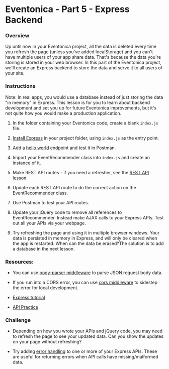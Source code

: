 # Eventonica - Part 5 - Express Backend

### Overview

Up until now in your Eventonica project, all the data is deleted every time you refresh the page (unless you've added localStorage) and you can't have multiple users of your app share data. That's because the data you're storing is stored in your web browser. In this part of the Eventonica project, we'll create an Express backend to store the data and serve it to all users of your site.

### Instructions

Note: In real apps, you would use a database instead of just storing the data "in memory" in Express. This lesson is for you to learn about backend development and set you up for future Eventonica improvements, but it's not quite how you would make a production application.

1. In the folder containing your Eventonica code, create a blank `index.js` file.

1. [Install Express](https://expressjs.com/en/starter/installing.html) in your project folder, using `index.js` as the entry point.

1. Add a [hello world](https://expressjs.com/en/starter/hello-world.html) endpoint and test it in Postman.

1. Import your EventRecommender class into `index.js` and create an instance of it.

1. Make REST API routes - if you need a refresher, see the [REST API lesson](/api/REST-API.md).

1. Update each REST API route to do the correct action on the EventRecommender class.

1. Use Postman to test your API routes.

1. Update your jQuery code to remove all references to EventRecommender. Instead make AJAX calls to your Express APIs. Test out all your APIs via your webpage.

1. Try refreshing the page and using it in multiple browser windows. Your data is persisted in memory in Express, and will only be cleared when the app is restarted. When can the data be erased?The solution is to add a database in the next lesson.

### Resources:

- You can use [body-parser middleware](https://expressjs.com/en/5x/api.html#req.body) to parse JSON request body data.

- If you run into a CORS error, you can use [cors middleware](https://expressjs.com/en/resources/middleware/cors.html) to sidestep the error for local development.

- [Express tutorial](../../express-js/express.md)

- [API Practice](../../api/http-request-practice.md)

### Challenge

- Depending on how you wrote your APIs and jQuery code, you may need to refresh the page to see your updated data. Can you show the updates on your page without refreshing?

- Try adding [error handling](https://expressjs.com/en/guide/error-handling.html) to one or more of your Express APIs. These are useful for returning errors when API calls have missing/malformed data.
